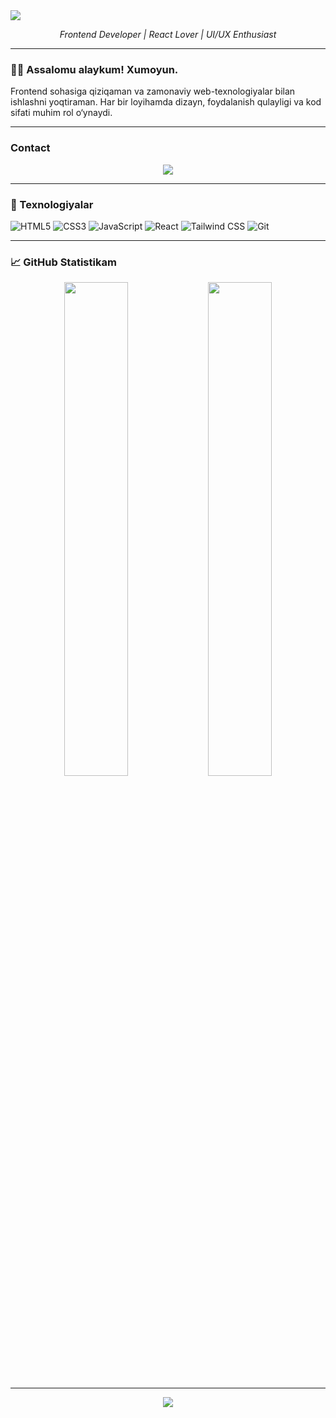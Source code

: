 <img src="https://capsule-render.vercel.app/api?type=slice&height=280&color=0f172a,1e3a8a&text=Xumoyun&fontColor=ffffff&desc=&descSize=18&textBg=false&animation=fadeIn" />





<p align="center">
  <em>Frontend Developer | React Lover | UI/UX Enthusiast</em>
</p>

---

### 🧑‍💻 Assalomu alaykum! Xumoyun.
Frontend sohasiga qiziqaman va zamonaviy web-texnologiyalar bilan ishlashni yoqtiraman. Har bir loyihamda dizayn, foydalanish qulayligi va kod sifati muhim rol o‘ynaydi.

---

### Contact

<p align="center">
  
  <a href="https://t.me/foz1ljonov_x">
    <img src="https://img.shields.io/badge/Telegram-26A5E4?style=for-the-badge&logo=telegram&logoColor=white" />
  </a>
 
</p>

---

### 🚀 Texnologiyalar

![HTML5](https://img.shields.io/badge/HTML5-E34F26?logo=html5&logoColor=white&style=for-the-badge)
![CSS3](https://img.shields.io/badge/CSS3-1572B6?logo=css3&logoColor=white&style=for-the-badge)
![JavaScript](https://img.shields.io/badge/JavaScript-F7DF1E?logo=javascript&logoColor=black&style=for-the-badge)
![React](https://img.shields.io/badge/React-61DAFB?logo=react&logoColor=black&style=for-the-badge)
![Tailwind CSS](https://img.shields.io/badge/Tailwind_CSS-38B2AC?logo=tailwind-css&logoColor=white&style=for-the-badge)
![Git](https://img.shields.io/badge/Git-F05032?logo=git&logoColor=white&style=for-the-badge)

---

### 📈 GitHub Statistikam

<p align="center">
  <img src="https://github-readme-stats.vercel.app/api?username=xumoyun&show_icons=true&theme=github_dark" width="45%" />
  <img src="https://github-readme-streak-stats.herokuapp.com?user=xumoyun&theme=github-dark&hide_border=false" width="45%" />
</p>

---

<p align="center">
  <img src="https://quotes-github-readme.vercel.app/api?type=horizontal&theme=radical" />
</p>


